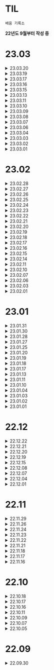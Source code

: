 # TIL

`배움 기록소`  

**22년도 9월부터 작성 중**


# 23.03

<details>
<summary>23.03.20</summary>
<div markdown="1">


**빅데이터 분석 기사 필기 시험**
* 1과목 - 빅데이터의 이해 파트 

</div>
</details>

<details>
<summary>23.03.19</summary>
<div markdown="1">


**SQLD 자격증 시험**


**DL 모델링 프로젝트 마무리**
* 모델링 코드 발표
* 제출 및 발표

</div>
</details>


<details>
<summary>23.03.17</summary>
<div markdown="1">


**SQLD 자격증 공부**


**DL 모델링 프로젝트 진행**
* 모델링 코드 돌려본거 검수

</div>
</details>


<details>
<summary>23.03.16</summary>
<div markdown="1">


**SQLD 자격증 공부**
* 기출 문제 풀이

**DL 모델링 프로젝트 진행**

</div>
</details>


<details>
<summary>23.03.15</summary>
<div markdown="1">


**SQLD 자격증 공부**
* 개념 2회독
* 기출 오답 한 번 더 돌리기

</div>
</details>


<details>
<summary>23.03.13</summary>
<div markdown="1">


**SQLD 자격증 공부**
* 개념 2회독(진행 중)
* 기출문제 30회 오답노트

</div>
</details>


<details>
<summary>23.03.11</summary>
<div markdown="1">

**DL 스터디 프러젝트 회의**
* 각자 모델링 코드 짜온거 발표 및 모델 개념 설명
* 최종 모델 선정을 위해 역할 배분

**SQLD 자격증 공부**
* 개념 2회독(진행 중)
* 기출문제 30회 (10문제 풀음...)

</div>
</details>



<details>
<summary>23.03.10</summary>
<div markdown="1">

**Isolation Forest modeling**

</div>
</details>


<details>
<summary>23.03.09</summary>
<div markdown="1">

**DATACAMP - Anomaly Detection in Python**
* Isolation Forests with PyOD (43%)

**miss Forest 모델 개념 공부**

</div>
</details>


<details>
<summary>23.03.08</summary>
<div markdown="1">

**DATACAMP - Anomaly Detection in Python**
* Detecting Univariate Outliers (완료)

**Isolation Forest 모델 베이스라인 잡기**

**SQLD 자격증 개념 정리해놓은 거 2회독 (30%)**

</div>
</details>


<details>
<summary>23.03.07</summary>
<div markdown="1">

**DATACAMP - Anomaly Detection in Python**
* Detecting Univariate Outliers (55%)

**Isolation Forest 개념 공부**
* 정리해놓은 문서 추후 링크 공유


</div>
</details>


<details>
<summary>23.03.06</summary>
<div markdown="1">

**DATACAMP - Intermediate R 수강**
* Loops (67%)

**`원티드` 프리온보딩 데이터 챌린지 3월**
* 데이터 전처리 그리고 EDA 특강
* GoogleBigQuery 데이터 임포트
* 원하는 데이터 추출을 위한 쿼리문 (SPLIT 함수)
* BigQuery와 Colab 연동
* WordCloud 생성


</div>
</details>


<details>
<summary>23.03.04</summary>
<div markdown="1">

**DATACAMP - Intermediate R 수강**
* Loops (42%)

</div>
</details>


<details>
<summary>23.03.03</summary>
<div markdown="1">

**DATACAMP - Introduction to R 퀴즈풀기**
* Review

**DL 스터디 프로젝트 과제 - 이상치 알고리즘 모델**
* RandomForest
* Logistic regression
* Autoencoder

*감기몸살로 컨디션 망한 덕에 공부할당 못 채워서 억울...*

</div>
</details>


<details>
<summary>23.03.02</summary>
<div markdown="1">

**DATACAMP - Intermediate R 수강**
* Loops (34%)

**`데이터 읽기의 기술` 독서**
* 영수증의 고유 번호가 다른 모든 데이터와 연결될 수 있도록 단서 만들기
* 당연한 소리를 합리적으로 증명해야함. 당연하다고 넘어가는 것 X
* 데이터는 많을수록 좋지만 `필요한 데이터`와 `있으면 좋은 데이터` 분류 필요
* 재구매에 대한 경향성 (e.g. 한 번 마셔 볼게요와 한 번 사서 마셔볼게요는 천지차이)

**SQLD 자격증 공부**
* 기출문제 풀이 영상 시청  (컨디션 조절 실패로 영상이라도 시청함...)
출처: https://youtu.be/MjERpjOG7ns

</div>
</details>


<details>
<summary>23.03.01</summary>
<div markdown="1">

**DATACAMP - Intermediate R 수강**
* Conditionals and Control Flow (완료)


**SQLD 자격증 공부**
* 21회차 기출문제 풀어보고 모르는 개념 기록 및 공부
* 명령어 외울때까지 깜지...

</div>
</details>

# 23.02

<details>
<summary>23.02.28</summary>
<div markdown="1">

**DATACAMP - Intermediate R 수강**
* Conditionals and Control Flow (63%)

**DATACAMP - Introduction to R 연습문제**

**`NAVER DEVIEW 2023`**
* Transformer 기반의 Global pLACE(GLACE) Matching 개발기
* 이해, 생성, 효율: 세 마리 토끼 다 잡는 Seq2Seq HyperCLOVA
* Noir: 메일검색 서버를 반의 반으로 줄여준 신규 검색엔진 제작기
* 파파고의 빨간펜 선생님: 자동 번역 품질 평가 모델 구축과 응용
* Remember Me: 맞춤 케어를 위한 기억하기 챗봇

**`헤이조이스` 챗GPT 비기너 클래스**
* ChatGPT 실용 활용 방안 및 유의점

</div>
</details>


<details>
<summary>23.02.27</summary>
<div markdown="1">

**DATACAMP - Intermediate R 수강**
* Conditionals and Control Flow (57%)

**`NAVER DEVIEW 2023` 세션 이해를 위한 개념 공부..ㅎ**
* CT5 구조
* Full scan 검색 방식
* NoIR(No Information Retrieval)
* Quality Estimation(QE)
* 코퍼스 마이닝(Corpus Mining)

</div>
</details>


<details>
<summary>23.02.26</summary>
<div markdown="1">

**DATACAMP - Introduction to R 수강**
* 코스 완료
* 연습 문제 완료

**`데이터 읽기의 기술` 1챕터**
* 구체적인 아이디어, 측정 가능한 단위, 논리적으로 증빙할 수 있는 아이디어 이야기한 후 이에 따른 기술적인 문제나 비용, 발생 가능한 다른 문제점을 논의
* 영수증에 담긴 데이터 - 육하원칙으로 영수증을 탐색하여 인사이트 끌어내기


</div>
</details>

<details>
<summary>23.02.25</summary>
<div markdown="1">

**DATACAMP - Introduction to R 수강**
* Data frames (완료)

**SQLD 자격증 공부**
* 기출문제 모음 - 데이터 모델링의 이해, SQL 기본 및 활용 풀이

</div>
</details>

<details>
<summary>23.02.24</summary>
<div markdown="1">

**DATACAMP - Cluster Analysis in Python 수강**  
* Hierarchical Clustering (31%)

**DATACAMP - Introduction to R 수강**
* Factors (완료)

**DL 스터디**
* 이상치 탐지 개념 공부  
https://www.notion.so/run-the-world/Outlier-Detection-164e43c175cf457f96cfd4884038cb09?pvs=4

**SQLD 자격증 공부**
* 개념공부 - 데이터 모델과 성능
* SQL 자격검정 실전문제 과목 1 1회독

</div>
</details>


<details>
<summary>23.02.23</summary>
<div markdown="1">

**DATACAMP - Cluster Analysis in Python 수강**  
* Hierarchical Clustering (24%)

**DATACAMP - Introduction to R 수강**
* Matrices (완료)

**SQLD 자격증 공부**
* 개념공부 - 과목 1 1회독 - 하지만 후루룩 읽어서 적어도 3회독은 목표
* 기출문제 풀이
* SQLD 기출 정리강의 1편 38회 기출 영상보고 개념 채우기  
링크: https://youtu.be/G9xtiEH2LTg

</div>
</details>

<details>
<summary>23.02.22</summary>
<div markdown="1">

**DATACAMP - Cluster Analysis in Python 수강**  
* Introduction to Clustering (완료)

**DL 스터디**
* GAN 개념 정리 발표 듣기
* 3주간 진행할 프로젝트 선정 : 월간 데이콘 신용카드 사기 거래 탐지 AI 경진대회 

</div>
</details>

<details>
<summary>23.02.21</summary>
<div markdown="1">

**DATACAMP - Cluster Analysis in Python 수강**  
* Introduction to Clustering (73%)

**모두펍] 빨리 뛰어서 딥러닝 속으로**

</div>
</details>


<details>
<summary>23.02.20</summary>
<div markdown="1">

**DATACAMP - Cluster Analysis in Python 수강**  
* Introduction to Clustering (46%)

**DATACAMP - Introduction to R 수강**
* Matrices (30%)

**SQLD 자격증 공부**
* 개념공부 - 프로젝트 생명주기에서 데이터 모델링까지 
* 기출문제 풀이

**원티드] 프리온보딩 데이터 챌린지**
* 사전미션 수행  
가설을 수립하고 필요한 데이터 스키마 정의  
https://www.notion.so/run-the-world/68b3063eb2294364b0a1dfc4490c0690?pvs=4


</div>
</details>


<details>
<summary>23.02.19</summary>
<div markdown="1">

**DL 스터디 과제 수행**  
https://github.com/Danssi26/ML-DL/tree/main/RL
* RL FITB
* RL Transcript

</div>
</details>


<details>
<summary>23.02.18</summary>
<div markdown="1">

**DATACAMP - Introduction to R 수강**
* Vectors (완료)

</div>
</details>


<details>
<summary>23.02.17</summary>
<div markdown="1">

**프로그래머스 SQL 코딩 테스트 풀이**
* 대여 기록이 존재하는 자동차 리스트 구하기
* 자동차 대여 기록에서 대여중 / 대여 가능 여부 구분하기
* 상품을 구매한 회원 비율 구하기  
풀이: https://velog.io/@dbdb26/MySQL-programmers-상품을-구매한-회원-비율-구하기
* 주문량이 많은 아이스크림들 조회하기

**DATACAMP - Introduction to R 수강**
* Intro to basics (완료)
* Vectors (32%)

</div>
</details>


<details>
<summary>23.02.16</summary>
<div markdown="1">

**OCR POI Matching, Menu Option Extraction, Menu Matching 개념**

<details>
<summary>OCR POI Matching</summary>
<div markdown="1">

- OCR POI Matching은 광학 문자 인식(OCR) 기술과 지리 정보 시스템(GIS)을 활용하여 텍스트에서 추출한 정보와 실제 위치 정보를 연결하는 기술  
- 이 기술은 일반적으로 주소나 장소 이름 등의 텍스트 정보를 인식하여 해당 장소의 정확한 위치를 지도 상에서 찾아내는 데 사용  
- 이를 위해서는 OCR 기술을 사용하여 사진 속의 텍스트를 인식하고 지리 정보 시스템(GIS)에서 제공하는 POI(Point of Interest) 데이터베이스를 활용하여 해당 장소의 위치 정보를 찾아야함. POI 데이터베이스는 주소, 건물 이름, 지명 등 다양한 정보를 포함하고 있으며 이를 활용하여 텍스트 정보와 위치 정보를 매핑할 수 있음.  
- OCR POI Matching은 지도 서비스, 위치 기반 애플리케이션 등에서 사용되며, 사용자가 검색한 장소의 이름이나 주소를 인식하고, 해당 장소를 정확하게 지도 상에서 찾아내는 데 유용


</div>
</details>

<details>
<summary>Menu Option Extraction</summary>
<div markdown="1">

- Menu Option Extraction은 메뉴에서 제공되는 각각의 선택지(option)를 인식하고 추출하는 과정  
- 이 기술은 메뉴를 디지털화하여 사용자가 원하는 선택지를 쉽게 찾을 수 있도록 돕는 데 활용  
- Menu Option Extraction은 OCR 기술을 사용하여 메뉴에서 텍스트 정보를 추출  
- 이후 자연어 처리 기술을 이용하여 텍스트 정보를 의미 있는 단어로 분리하고 각각의 선택지(option)를 구분. 이를 위해서는 텍스트 정보를 정제하고, 키워드를 찾아내는 등의 과정이 필요


</div>
</details>

<details>
<summary>Menu Matching</summary>
<div markdown="1">  

- Menu Matching은 사용자가 주문하려는 음식을 자동으로 식별하고, 메뉴에서 해당 음식을 찾아 매칭하는 기술  
- 이를 통해 사용자는 메뉴에서 직접 선택지(option)를 찾아 고르는 수고를 덜 수 있음  
- 이미지 인식 기술과 자연어 처리 기술을 결합하여 구현  
- 사용자가 주문하려는 음식을 입력하면 이미지 인식 기술을 사용하여 해당 음식이 포함된 이미지를 찾아냄. - 이후 자연어 처리 기술을 사용하여 이미지와 관련된 메뉴 항목을 추출. 이를 통해 사용자가 주문하려는 음식과 매칭되는 선택지를 찾아내고 해당 선택지를 자동으로 선택


</div>
</details>

</div>
</details>


<details>
<summary>23.02.15</summary>
<div markdown="1">

**DL 스터디 참여**
* Transforemer 문제 풀이 설명
* 생성적 적대 신경망 개념 공유
* GAN 문제 풀이

</div>
</details>


<details>
<summary>23.02.14</summary>
<div markdown="1">

**DL 스터디 과제 수행**
* GAN 빈칸 문제 풀기
* GAN 필사

**DL 생성적 적대 신경망 개념 정리**
* 머신러닝 교과서 18과 정리

</div>
</details>


<details>
<summary>23.02.11</summary>
<div markdown="1">

**SQL 스터디 참여**
* 코드 공유 및 리뷰

</div>
</details>

<details>
<summary>23.02.10</summary>
<div markdown="1">

**프로그래머스 SQL 코딩 테스트 풀이**
* 취소되지 않은 진료 예약 조회하기  
풀이: https://velog.io/@dbdb26/MySQL-programmers-저자-별-카테고리-별-매출액-집계하기
* 저자 별 카테고리 별 매출액 집계하기  
풀이: https://velog.io/@dbdb26/MySQL-programmers-저자-별-카테고리-별-매출액-집계하기-vcyr2tth  
* 5월 식품들의 총매출 조회하기  
풀이: https://velog.io/@dbdb26/MySQL-programmers-5월-식품들의-총매출-조회하기

</div>
</details>

<details>
<summary>23.02.07</summary>
<div markdown="1">

**딥러닝 스터디 개념 정리 및 공부**
* GAN(Generative Adversarial Network)  
https://www.notion.so/run-the-world/a9cc5014f4dd44ae9202acab26a0cd1b


</div>
</details>

<details>
<summary>23.02.06</summary>
<div markdown="1">

**딥러닝 스터디 과제 수행**
* RNN 필사  
https://github.com/Danssi26/ML-DL/blob/main/RNN/16_2_16_3_Transcript.ipynb
* RNN FITB  
https://github.com/Danssi26/ML-DL/blob/main/RNN/16.2_16.3_RNN_%20FITB.ipynb
* Transformer 모델 필사  
https://github.com/Danssi26/ML-DL/blob/main/RNN/16_1_16_4_Transformer_Transcript.ipynb
* Transformer 모델 FITB  
https://github.com/Danssi26/ML-DL/blob/main/RNN/16_1_16_4_FITB.ipynb

</div>
</details>


<details>
<summary>23.02.03</summary>
<div markdown="1">

**프로그래머스 SQL lev2,3 문제 전부 풀기**

* 대여 횟수가 많은 자동차들의 월별 대여 횟수 구하기
* 성분으로 구분한 아이스크림 총 주문량
* 조건에 맞는 도서와 저자 리스트 출력하기
* 카테고리 별 도서 판매량 집계하기
* 진료과별 총 예약 횟수 출력하기
* 상품 별 오프라인 매출 구하기
* 오랜 기간 보호한 동물(2)
* 가격대 별 상품 개수 구하기
* 3월에 태어난 여성 회원 목록 출력하기
* 조건별로 분류하여 주문상태 출력하기
* 가격이 제일 비싼 식품의 정보 출력하기

**Transformer 모델 한글 챗봇 실습**  
실습 코드 참고 출처: https://github.com/ukairia777/tensorflow-transformer

</div>
</details>


<details>
<summary>23.02.01</summary>
<div markdown="1">

**딥러닝 스터디 발표 준비 및 발표**
* 순차데이터 소개
* 트랜스포머 모델(Transformer)  
* 발표 자료  
https://www.notion.so/run-the-world/2f9de1a8742f40058feecd60c4ac5670

</div>
</details>


# 23.01

<details>
<summary>23.01.31</summary>
<div markdown="1">


**RNN 개념 정리**
* https://run-the-world.notion.site/b6258e74d0554a7c82b58f37e6cced42

**딥러닝 스터디 과제**  
https://github.com/Danssi26/ML-DL/tree/main/CNN
* CNN 필사
* CNN FITB

</div>
</details>

<details>
<summary>23.01.30</summary>
<div markdown="1">


**CNN 개념 정리**

**딥러닝 스터디 과제(CNN) 관련 데이터 정리**


</div>
</details>

<details>
<summary>23.01.28</summary>
<div markdown="1">


**SQL 스터디 참여**

* 코드 공유


</div>
</details>

<details>
<summary>23.01.27</summary>
<div markdown="1">


**programmers SQL 코테 풀기**

* 자동차 대여 기록에서 장기/단기 대여 구분하기
* 과일로 만든 아이스크림 고르기
* 인기있는 아이스크림
* 흉부외과 또는 일반외과 의사 목록 출력하기
* 12세 이하인 여자 환자 목록 출력하기
* 가장 비싼 상품 구하기
* 조건에 맞는 회원수 구하기
* 나이 정보가 없는 회원 수 구하기
* 경기도에 위치한 식품창고 목록 출력하기
* 강원도에 위치한 생산공장 목록 출력하기

</div>
</details>

<details>
<summary>23.01.25</summary>
<div markdown="1">


**프로그래머의 뇌**


</div>
</details>


<details>
<summary>23.01.20</summary>
<div markdown="1">

**programmers SQL 코테 풀기**

* 평균 일일 대여 요금 구하기
* 재구매가 일어난 상품과 회원 리스트 구하기
* 12세 이하인 여자 환자 목록 출력하기
* 자동차 종류 별 특정 옵션이 포함된 자동차 수 구하기
* 즐겨찾기가 가장 많은 식당 정보 출력하기
* 카테고리 별 상품 개수 구하기
* 자동차 대여 기록에서 장기/단기 대여 구분하기

</div>
</details>

<details>
<summary>23.01.19</summary>
<div markdown="1">


**solvesql-datarian SQL 데이터 분석 캠프 실전반 쉬움 문제 풀기**
* 첫 주문과 마지막 주문
* 배송 예정일 예측 성공과 실패
* 많이 주문한 테이블 찾기
* 레스토랑의 대목
* 레스토랑의 요일별 VIP
* 레스토랑의 요일별 매출 요약

**velog에 solvesql 코테 풀었던 거 일부 업로드**
* https://velog.io/@dbdb26/MySQL-solvesql-연습문제-깨기-2난이도쉬움


**개인 포토폴리오 수정**
* 빵BTI 프로젝트 부분 전면 수정
* https://danbichoi26.oopy.io/92a61b71-6190-4cbb-a6f8-52c1aca90dab

</div>
</details>

<details>
<summary>23.01.18</summary>
<div markdown="1">


**딥러닝 스터디 참여**
* 머신러닝 교과서 15장 심층 합성곱 신경망으로 이미지 분류
* 개념 발표 듣고 정리

</div>
</details>


<details>
<summary>23.01.17</summary>
<div markdown="1">


**딥러닝 스터디 과제 수행**
* 머신러닝 교과서 15장 심층 합성곱 신경망으로 이미지 분류 개념정리
* 합성곱 신경망 관련 면접 질문 준비

</div>
</details>


<details>
<summary>23.01.13</summary>
<div markdown="1">


**solvesql 난이도 쉬움 문제 전부 풀기**  
*기존에 풀었던 문제들은 다시 풀지 않음*
* 데이터 그룹으로 묶기
* 두 테이블 결합하기
* 레스토랑 웨이터의 팁 분석
* 특정 컬럼만 조회하기
* 몇 분이서 오셨어요?
* 최근 올림픽이 개최된 도시
* 우리 플랫폼에 정착한 판매자1
* 쇼핑몰의 일일 매출액
* 멘토링 짝꿍 리스트
* 점검이 필요한 자전거 찾기
* 코드 기록: https://velog.io/@dbdb26/MySQL-solvesql-연습문제-깨기난이도쉬움
</div>
</details>


<details>
<summary>23.01.11</summary>
<div markdown="1">


**머신러닝 스터디 발표**
* Decision Tree
* Random Forest 
* 발표자료: https://www.notion.so/run-the-world/Decision-Tree-Random-Forest-412d0ed7708d4bf0bfc55fd7e822257c

</div>
</details>

<details>
<summary>23.01.10</summary>
<div markdown="1">


**머신러닝 스터디 과제 수행**
* Decision Tree
* Random Forest 
* https://github.com/Danssi26/ML-DL/tree/main/Decision%20Tree%20%26%20Random%20Forest

</div>
</details>


<details>
<summary>23.01.04</summary>
<div markdown="1">

**머신러닝 스터디 참여**
* K-means & Hierarchical Clustering 개념 발표 듣고 정리

</div>
</details>

<details>
<summary>23.01.03</summary>
<div markdown="1">

**머신러닝 교과서 개념 정리**
* 12강
* 13강

</div>
</details>


<details>
<summary>23.01.02</summary>
<div markdown="1">

**머신러닝 스터디 과제**
* K-means clustering FITB
* Hierarchical Clustering FITB
* https://github.com/Danssi26/ML-DL/tree/main/Clustering

* K-means clustering 관련 면접 질문 작성  
Q. K 평균 알고리즘의 단점을 개선한 모델은 어떤 것들이 있을까요? K 평균 알고리즘의 단점도 함께 설명해주세요. 

<details>
<summary>면접 답변</summary>
<div markdown="1">


K 평균 알고리즘의 단점은 다음과 같습니다.

- 사람이 사전에 초기 K값을 지정해 주어야합니다. 그리고 해당 값이 실제 데이터 분포와 다를 가능성이 있습니다.
- K 평균값은 국소 최적해에만 수렴하고, 효과는 초깃값에 영향을 많이 받습니다.
- 특이점 데이터의 영향을 많이 받습니다.
- 샘플 포인트는 하나의 군집에만 분류될 수 있습니다.

개선한 모델은 K-means ++과 ISODATA 알고리즘이 있습니다.

K-means ++은 초깃값 선택이 개선되었습니다. 임의로 K개의 샘플을 군집 중심으로 설정한 반면 K-mens++은 이미 n개의 초기 군집 중심을 선택했다고 가정한다면 n+1번째 군집 중심을 첫 번째 군집 중심(n=1)을 선택할 때 현재 n개 군집 중심에서 거리가 먼 샘플이 선택될 확률을 높게 만듭니다. 첫 번 째 군집 중심을 선택할 때는 동일하게 임의적으로 선택합니다. 

ISODATA 알고리즘은 K값의 크기가 불명확할 때 사용합니다. K평균 알고리즘에서 군집 개수 K값의 값은 사람이 사전에 정의해야 하며, 계산 중에는 변경할 수 없습니다. 하지만 고차원의 대용량 데이터를 만났을 때 K의 크기를 예측하기가 어려운 경우가 많습니다. ISODATA 알고리즘는 이를 개선했습니다. 모 클래스에 속하는 샘플 수가 작아지면 해당 클래스를 삭제하고, 모 클래스에 속하는 샘플 수가 많아지거나 분산 정도가 비교적 크다면 해당 클래스를 두 개의 하위 클래스로 나누는 것이 핵심 아이디어입니다. 여기서 K평균 알고리즘을 기반으로 두 가지 단계를 더합니다. 하나는 군집 중심 수를 늘리는 것입니다. 또 다른 하나는 군집 중심 수를 줄이는 방법입니다. 
참고: 데이터 과학자와 데이터 엔지니어를 위한 인터뷰 문답집 | 제이펍
</div>
</details>

* Hierarchical Clustering 관련 면접 질문 작성  
Q. 계층적 클러스터와 비계층적 클러스터의 차이는 무엇일까요?  
<details>
<summary>면접 답변</summary>
<div markdown="1">

비계층적 클러스터(Non-Hierarchical Clustering)란, 말그대로 계층을 두지않고 그룹화를 할 유사도 측정 방식에 따라 최적의 그룹(cluster)을 계속적으로 찾아나가는 방법입니다. 이러한 비계층적 클러스터에는 K-means가 있습니다. K-means는 중심기반(Center-based) 클러스터링 방법으로 “유사한 데이터는 중심점(centroid)을 기반으로 분포할 것이다”는 가정을 기반으로 합니다.

계층척 클러스터는 특정 알고리즘에 의해 데이터들을 연결하여 계층적으로 클러스트를 구성해 나가는 방법입니다. 계층적으로 클러스터들을 쌓아나가는 방식을 취하고 있으며 예시로는 덴드로그램이 존재합니다. 비계층적 클러스터와의 차이로는 최초의 클러스터의 개수를 가정을 필요가 없다는 점입니다.
</div>
</details>


</div>
</details>


<details>
<summary>23.01.01</summary>
<div markdown="1">

**모두를 위한 딥러닝 시즌2 수강 후 정리**
* 04 Multi variable linear regression  
* https://velog.io/@dbdb26/모두를-위한-딥러닝-시즌2-04-Multi-variable-linear-regression

**머신러닝 스터디 과제 수행**
* K-means clustering 필사
* Hierarchical Clustering 필사
* https://github.com/Danssi26/ML-DL/tree/main/Clustering

</div>
</details>

# 22.12

<details>
<summary>22.12.22</summary>
<div markdown="1">

**SQL 스터디 문제 풀기**
* RFM 분석
* 인프런 - 다양한 사례로 익히는 SQL 데이터 분석 : RFM 항목 수강

</div>
</details>


<details>
<summary>22.12.21</summary>
<div markdown="1">

**머신러닝 스터디 AdaBoost 발표**
* AdaBoost 발표 자료 추후 업로드

**DataCamp**
* Introduction to R
* Cluster Analysis in Python

</div>
</details>


<details>
<summary>22.12.20</summary>
<div markdown="1">

**머신러닝 스터디 AdaBoost 발표 준비**
* AdaBoost 개념 및 알고리즘 정리
* 사이킷런을 활용한 AdaBoost 실습

**벨로그 모두를 위한 딥러닝 시즌2 정리 업로드**  
https://velog.io/@dbdb26/모두를-위한-딥러닝-시즌2-02-Simple-Linear-Regression

</div>
</details>


<details>
<summary>22.12.19</summary>
<div markdown="1">

**머신러닝 교과서 필사 및 FITB 수행**
* Bagging
* Boosting - AdaBoost
https://github.com/Danssi26/ML-DL/tree/main/Ensemble%20Learning


</div>
</details>

<details>
<summary>22.12.15</summary>
<div markdown="1">

**모두콘 2022 참가**
* 육아에서 배우는 데이터 유튜부 채널의 소통 방정식
* 금융분야 AI 적용 방향
* 모두를 위한, 모두에 의한 파이토치 사용자 모임
* N행시를 지어주는 트위터봇? [문학적인 N군 개발기]
* 음악으로 인사이드 아웃!
* 당신 개발자 맞아?
* 현대적인 추천 시스템 구축을 위한 여정

</div>
</details>


<details>
<summary>22.12.08</summary>
<div markdown="1">

**구글 BigQuery 스터디**

* 일/주/월 분기별 매출액 및 주문건수
* 평균매출
* 매출 z차트


</div>
</details>

<details>
<summary>22.12.07</summary>
<div markdown="1">

**머신러닝 스터디 모임**

* 로지스틱 회귀분석
* SVM
* 추후 보충 예정

</div>
</details>


<details>
<summary>22.12.04</summary>
<div markdown="1">

**머신러닝 교과서 필사**

* ch.3 사이킷런, 서포트 벡터 머신을 사용한 최대 마진 분류

</div>
</details>


<details>
<summary>22.12.01</summary>
<div markdown="1">

**MySQL 코딩테스트 스터디 문제 풀이**

* solvesql - 지역별 주문의 특징  
https://solvesql.com/problems/characteristics-of-orders/

* 문제풀이  
https://velog.io/@dbdb26/MySQL-solvesql-지역별-주문의-특징

</div>
</details>

# 22.11

<details>
<summary>22.11.29</summary>
<div markdown="1">

**모두의 딥러닝 시즌2 수강하고 정리**

* https://run-the-world.notion.site/2-d5efda29d0f34c7098682fd15aef08cc

</div>
</details>


<details>
<summary>22.11.26</summary>
<div markdown="1">

**MySQL 코딩 테스트 스터디**

**그로잉맘 넘블 챌린지**

* 경쟁사 재조사
* 매출 정리 마무리

</div>
</details>

<details>
<summary>22.11.24</summary>
<div markdown="1">

**그로잉맘 넘블 챌린지**

* `기대 판매 마진율` 계산
* 브랜드 포지셔닝

</div>
</details>

<details>
<summary>22.11.23</summary>
<div markdown="1">

**MySQL 코딩테스트 스터디 문제 풀이**

* leetcode - 1393. Capital Gain/Loss  
https://leetcode.com/problems/capital-gainloss/
* 문제 풀이  
https://velog.io/@dbdb26/MySQL-leetcode1393.Capital-GainLoss

</div>
</details>

<details>
<summary>22.11.22</summary>
<div markdown="1">

**빵BTI 회고**
* KPT 회고

**빵BTI 깃헙 정비**
* https://github.com/Bread-BTI/Bread-BTI

</div>
</details>

<details>
<summary>22.11.21</summary>
<div markdown="1">

**넘블 챌린지**
* 그로잉맘 매출 데이터 분석  
상반기 하반기 별 상품 판매량과 매출액 비교

</div>
</details>

<details>
<summary>22.11.18</summary>
<div markdown="1">

**MySQL 코딩테스트 스터디 문제 풀이**
* solvesql - 최고의 근무일을 찾아라  
GROUP BY와 최댓값 출력 쿼리 복습

</div>
</details>

<details>
<summary>22.11.17</summary>
<div markdown="1">

**Tech-verse2022**

* 일본어 기반 모델 HyperCLOVA의 대규모화와 응용가능성
일본어 기반 자연어 처리 모델을 개발  
82B로 대규모한 모델에 대한 과제 발표  
생성결과의 공평성과 윤리의 문제에 대한 고찰 필요  
프롬포트 응답을 빠르게 하기 위해서 어떤 방안 구상해보면 좋을지 생각해보기

</div>
</details>

<details>
<summary>22.11.16</summary>
<div markdown="1">

**머신러닝, 딥러닝 스터디 OT**

</div>
</details>

# 22.10

<details>
<summary>22.10.18</summary>
<div markdown="1">

**네이버 지도 맛집 스크래핑**

* 프로젝트 팀 TL님께서 공유해주신 코드를 통해 네이버 지도 맛집 스크래핑 시도
* 35% 정도 수행

</div>
</details>

<details>
<summary>22.10.17</summary>
<div markdown="1">

**텍스트 분석**
* 통계 수업에 배웠던 코드 활용해서 리뷰 텍스트 분석
    <details>
    <summary>텍스트 분석 코드</summary>
    <div makrkdown="1">

    ```python
    import pandas as pd
    import numpy as np
    import matplotlib.pyplot as plt
    import re
    import urllib.request
    from konlpy.tag import Okt ## konlpy.tag 한국 형태소 분석기
    from tqdm import tqdm
    from tensorflow.keras.preprocessing.text import Tokenizer
    from tensorflow.keras.preprocessing.sequence import pad_sequences

    df = pd.read_excel('소금빵맛집_스윗솔트_리뷰200.xlsx')

    from sklearn.feature_extraction.text import CountVectorizer
    cv = CountVectorizer(stop_words='english', max_features=2000)
    dtm = cv.fit_transform(df.bread)

    word_count = pd.DataFrame({
    '단어': cv.get_feature_names_out(),
    '빈도': dtm.sum(axis=0).flat
    })

    word_count.sort_values('빈도', ascending=False).head(35)
    ```
* 오류 발생  
테이블에 빈 행이 생겼더니 `AttributeError: 'int' object has no attribute 'lower' in TFIDF and CountVectorizer` 에러 발생
* 생각보다 리뷰 데이터는 빵의 특성을 잘 보여주지 않는다는 것을 깨달음...  
대부분 맛 평가를 '맛있다'로 퉁치고 상세하게 설명하지 않음
    </div>
    </details>


<details>
<summary> 22.10.16</summary>
<div markdown="1">       

**네이버 지도 스크래핑**
* ifame으로 네이버 지도에서 검색어를 검색했을 때 나오는 결과창만을 뽑아냄
* 검색 출력 창이 스크롤되지 않는 문제 발생
* 타사이트에서는 제대로 스크롤되나 네이버 플레이스 검색 출력값 창에서만 불가

    <details>
    <summary> 실패 코드 </summary>
    <div markdown="1"> 
        
    ```python
    from selenium import webdriver
    from bs4 import BeautifulSoup
    from selenium.webdriver.chrome.service import Service
    from webdriver_manager.chrome import ChromeDriverManager
    from selenium.webdriver.common.by import By # import 문 추가
    import pandas as pd
    import time 

    chrome_options = webdriver.ChromeOptions()
    driver = webdriver.Chrome(service=Service(ChromeDriverManager().install()), options=chrome_options)

    driver.implicitly_wait(3)
    # Selenium을 통해 실제 크롬창에서 접속한 것과 동일하게 해당 URL내용을 가져옴
    driver.get("희망 url")

    last_height = driver.execute_script("return document.body.scrollHeight")
 
    while True:
        driver.execute_script("window.scrollTo(0, document.body.scrollHeight)")
        time.sleep(2)
        new_height = driver.execute_script("return document.body.scrollHeight")
        if new_height == last_height:
            break
        last_height = new_height
        html = driver.page_source
    ```
        
    </div>
    </details>

</div>
</details>

<details>
<summary>22.10.11</summary>
<div markdown="1">       

**GALQ 자격증 취득^^**

**K-평균 군집분석 (K-Means cluster)** 
* 사이킷런(sklearn) 활용해서 어떤 식으로 사용하는지
* https://planharry.tistory.com/43 참고

</div>
</details>

<details>
<summary>22.10.09 </summary>
<div markdown="1">       

**Pandas로 데이터셋에 원하는 컬럼의 문자열 추출 개수 세기**
* Velog에 코드 정리한 거 올려주기 https://velog.io/@dbdb26/Pandas-특정-문자열-추출-후-개수-세기

</div>
</details>

<details>
<summary>22.10.07</summary>
<div markdown="1">       

**깃 오류잡기 (성공)**
* 다시 처음부터 깃 레포지토리와 vscode 연결.
무언가 꼬여서 안될 때는 처음부터 다시해보는 것이 방법일 수 있음

**파이썬 복습**
* 어수웅 강사님 강의 필기본 다시 보면서 클래스 복습

</div>
</details>

<details>
<summary>22.10.05</summary>
<div markdown="1">       

**깃 연결 오류잡기(1차 시도 실패)**
* vscode와의 연결 오류 찾으려했으나 실패 -> 이번 주 안으로 해결 도전

**포토폴리오 제작 위한 경험정리**
* 포토폴리오 레퍼런스 수집
* 경험정리 작성

</div>
</details>

# 22.09

<details>
<summary>22.09.30</summary>
<div markdown="1">       

# TIL 시작

**공간분석 공모전 폭주 기관차 332 팀 회고**
* KPT 회고를 통해 팀의 유지할 점, 개선할 점 작성
* 팀 워크스페이스에 정리

**도메인**
* 관심 도메인 탐색


</div>
</details>


